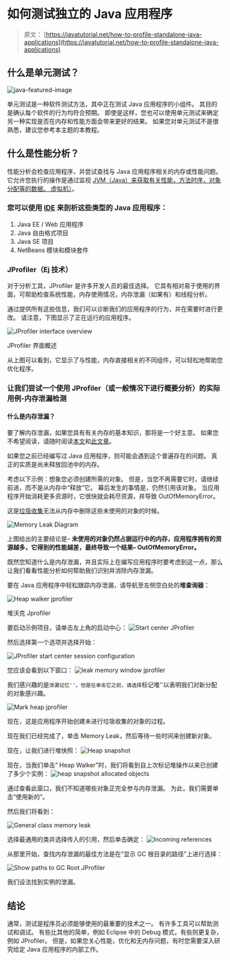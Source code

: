 # 如何测试独立的 Java 应用程序

> 原文： [https://javatutorial.net/how-to-profile-standalone-java-applications](https://javatutorial.net/how-to-profile-standalone-java-applications)

## 什么是单元测试？

![java-featured-image](img/e0db051dedc1179e7424b6d998a6a772.jpg)

单元测试是一种软件测试方法，其中正在测试 Java 应用程序的小组件。 其目的是确认每个软件的行为均符合预期。 即使是这样，您也可以使用单元测试来确定另一种实现是否在内存和性能方面会带来更好的结果。 如果您对单元测试不是很熟悉，建议您参考本主题的本教程。

## 什么是性能分析？

性能分析会检查应用程序，并尝试查找与 Java 应用程序相关的内存或性能问题。它允许您执行的操作是通过监视 [JVM（Java）来获取有关性能，方法时序，对象分配等的数据。 虚拟机）](https://javatutorial.net/jvm-explained)。

### 您可以使用 [IDE](https://javatutorial.net/choose-your-java-ide-eclipse-netbeans-and-intellij-idea) 来剖析这些类型的 Java 应用程序：

1.  Java EE / Web 应用程序
2.  Java 自由格式项目
3.  Java SE 项目
4.  NetBeans 模块和模块套件

### JProfiler（Ej 技术）

对于分析工具，JProfiler 是许多开发人员的最佳选择。 它具有相对易于使用的界面，可帮助检查系统性能，内存使用情况，内存泄漏（如果有）和线程分析。

通过提供所有这些信息，我们可以诊断我们的应用程序的行为，并在需要时进行更改。 请注意，下图显示了正在运行的应用程序。

![JProfiler interface overview](img/e64772fbabf26b1c9571a457267b4048.jpg)

JProfiler 界面概述

从上图可以看到，它显示了与性能，内存直接相关的不同组件，可以轻松地帮助您优化程序。

### 让我们尝试一个使用 JProfiler（或一般情况下进行概要分析）的实际用例-内存泄漏检测

#### 什么是内存泄漏？

要了解内存泄漏，如果您具有有关内存的基本知识，那将是一个好主意。 如果您不希望阅读，请随时阅读[本文](https://javatutorial.net/java-memory-examples)和[此文章](https://javatutorial.net/java-increase-memory)。

如果您之前已经编写过 Java 应用程序，则可能会遇到这个普遍存在的问题。 真正的实质是尚未释放回池中的内存。

考虑以下示例：想象您必须创建所需的对象。 但是，当您不再需要它时，请继续前进，而不是从内存中“释放”它。 幕后发生的事情是，仍然引用该对象。 当应用程序开始消耗更多资源时，它很快就会耗尽资源，并导致 OutOfMemoryError。

这是[垃圾收集](https://javatutorial.net/java-garbage-collection)无法从内存中删除这些未使用的对象的时候。

![Memory Leak Diagram](img/4c9b96ca2cbd880236a553e493c932f8.jpg)

上图给出的主要结论是– **未使用的对象仍然占据运行中的内存，应用程序拥有的资源越多，它得到的性能越差，最终导致一个结果– OutOfMemoryError。**

既然您知道什么是内存泄漏，并且实际上在编写应用程序时要考虑到这一点，那么让我们看看性能分析如何帮助我们识别并消除内存泄漏。

要在 Java 应用程序中轻松跟踪内存泄漏，请导航至左侧空白处的**堆查询器**：

![Heap walker jprofiler](img/6f74e4b8c5732863e523e39e39cb57cf.jpg)

堆沃克 Jprofiler

要启动示例项目，请单击左上角的启动中心：
![Start center JProfiler](img/df6eadfd3cbc447b838723ea49f8dce8.jpg)

然后选择第一个选项并选择开始：

![JProfiler start center session configuration](img/19de3260bc951a689c83c72ba0617640.jpg)

您应该会看到以下窗口：
![leak memory window jprofiler](img/3b47639758ca3c34569b35ee76711d3e.jpg)

我们感兴趣的是``泄漏记忆''。但是在单击它之前，请选择``标记堆''以表明我们对新分配的对象感兴趣。

![Mark heap jprofiler](img/44c66fe7391db53641cdb9b4c447b77f.jpg)

现在，这是应用程序开始创建未进行垃圾收集的对象的过程。

现在我们已经完成了，单击 Memory Leak，然后等待一些时间来创建新对象。

现在，让我们进行堆快照：
![Heap snapshot](img/e571048a036815d5470e7a6779863875.jpg)

现在，当我们单击“ Heap Walker”时，我们将看到自上次标记堆操作以来已创建了多少个实例：
![heap snapshot allocated objects](img/4adb7e78dabfb70e77e28232e0d5f355.jpg)

通过查看此窗口，我们不知道哪些对象正完全参与内存泄漏。 为此，我们需要单击“使用新的”。

然后我们将看到：

![General class memory leak](img/be432cec6f94b91d231a39c5dfcdbe76.jpg)

选择最通用的类​​并选择传入的引用，然后单击确定：
![Incoming references](img/638833728edb022bd3be3f4904b2d5d1.jpg)

从那里开始，查找内存泄漏的最佳方法是在“显示 GC 根目录的路径”上进行选择：

![Show paths to GC Root JProfiler](img/cb4146bf4139ff09f6ba5c40bbfd4838.jpg)

我们设法找到实例的泄漏。

## 结论

通常，测试是程序员必须能够使用的最重要的技术之一。 有许多工具可以帮助测试和调试。 有些比其他的简单，例如 Eclipse 中的 Debug 模式，有些则更复杂，例如 JProfiler。 但是，如果您关心性能，优化和无内存问题，有时您需要深入研究给定 Java 应用程序的内部工作。